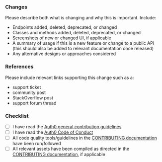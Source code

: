 ### Changes

Please describe both what is changing and why this is important. Include:

- Endpoints added, deleted, deprecated, or changed
- Classes and methods added, deleted, deprecated, or changed
- Screenshots of new or changed UI, if applicable
- A summary of usage if this is a new feature or change to a public API (this should also be added to relevant documentation once released)
- Any alternative designs or approaches considered

### References

Please include relevant links supporting this change such as a:

- support ticket
- community post
- StackOverflow post
- support forum thread

### Checklist

- [ ] I have read the [Auth0 general contribution guidelines](https://github.com/auth0/open-source-template/blob/master/GENERAL-CONTRIBUTING.md)
- [ ] I have read the [Auth0 Code of Conduct](https://github.com/auth0/open-source-template/blob/master/CODE-OF-CONDUCT.md)
- [ ] All code quality tools/guidelines in the [CONTRIBUTING documentation](CONTRIBUTING.md) have been run/followed
- [ ] All relevant assets have been compiled as directed in the [CONTRIBUTING documentation](CONTRIBUTING.md), if applicable
